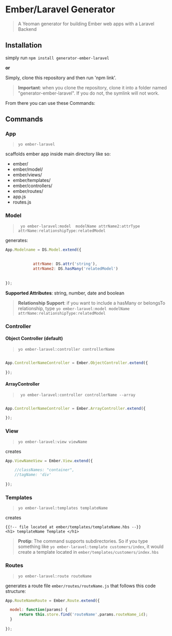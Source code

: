 Ember/Laravel Generator
========================

> A Yeoman generator for building Ember web apps with a Laravel Backend

Installation
-------------

simply run ```npm install generator-ember-laravel```

**or**

Simply, clone this repository and then run 'npm link'.

> **Important**: when you clone the repository, clone it into a folder named "generator-ember-laravel". If you do not, the symlink will not work.

From there you can use these Commands: 

Commands
--------


### App

> ``` yo ember-laravel ```

scaffolds ember app inside main directory like so:

- ember/
- ember/model/
- ember/views/
- ember/templates/
- ember/controllers/
- ember/routes/
- app.js
- routes.js

### Model

> ``` yo ember-laravel:model  modelName attrName2:attrType attrName:relationshipType:relatedModel```

generates: 

```javascript
App.Modelname = DS.Model.extend({
	
		
			attrName: DS.attr('string'),
			attrName2: DS.hasMany('relatedModel')
		
	
});
```

**Supported Attributes**: string, number, date and boolean

> **Relationship Support**: if you want to include a hasMany or belongsTo relationship, type ```yo ember-laravel:model modelName attrName:relationshipType:relatedModel```

### Controller

#### Object Controller (default)

> ``` yo ember-laravel:controller controllerName ```


```javascript

App.ControllerNameController = Ember.ObjectController.extend({
  
});
```

#### ArrayController

> ``` yo ember-laravel:controller controllerName --array```

```javascript

App.ControllerNameController = Ember.ArrayController.extend({
  
});
```


### View

> ``` yo ember-laravel:view viewName ```

creates

```javascript
App.ViewNameView = Ember.View.extend({

	//classNames: "container",
	//tagName: 'div'
  
});
```


### Templates

> ``` yo ember-laravel:templates templateName ```

creates

```Handlebars
{{!-- file located at ember/templates/templateName.hbs --}}
<h1> templateName Template </h1> 

```

> **Protip**: The command supports subdirectories. So if you type something like ```yo ember-laravel:template customers/index```, it would create a template located in ```ember/templates/customers/index.hbs```

### Routes

> ``` yo ember-laravel:route routeName ```

generates a route file ```ember/routes/routeName.js``` that follows this code structure:

```javascript
App.RouteNameRoute = Ember.Route.extend({

  model: function(params) {
      return this.store.find('routeName',params.routeName_id); 
  }
  
});
```
